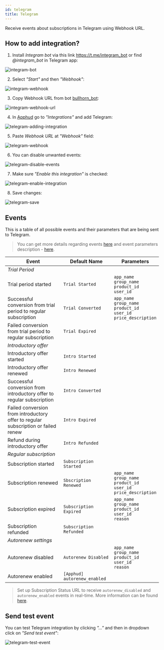 ```yaml
---
id: telegram
title: Telegram
---
```


Receive events about subscriptions in Telegram using Webhook URL.

## How to add integration?

1. Install *Integram bot* via this link <a href="https://t.me/integram_bot" target="_blank">https://t.me/integram_bot</a> or find *@integram_bot* in Telegram app:

![integram-bot](assets/integram-bot.png)

2. Select *"Start"* and then *"Webhook"*:

![integram-webhook](assets/integram-webhook.png)

3. Copy Webhook URL from bot <a href="https://t.me/bullhorn_bot" target="_blank">bullhorn_bot</a>:

![integram-webhook-url](assets/integram-webhook-url.png)

4. In <a href="https://app.apphud.com/" target="_blank">Apphud</a> go to *"Integrations"* and add Telegram:

![telegram-adding-integration](assets/telegram-adding-integration.png)

5. Paste *Webhook URL* at *"Webhook"* field:

![telegram-webhook](assets/telegram-webhook.png)

6. You can disable unwanted events:

![telegram-disable-events](assets/telegram-disable-events.png)

7. Make sure *"Enable this integration"* is checked:

![telegram-enable-integration](assets/telegram-enable-integration.png)

8. Save changes:

![telegram-save](assets/telegram-save.png)

## Events

This is a table of all possible events and their parameters that are being sent to Telegram.

> You can get more details regarding events [here](events.md) and event parameters description - [here](integrations.md).

| Event                                                        | Default Name                 | Parameters                                                   |
| ------------------------------------------------------------ | ---------------------------- | ------------------------------------------------------------ |
| *Trial Period*                                               |                              |                                                              |
| Trial period started                                         | `Trial Started`              | `app_name`<br>`group_name`<br>`product_id`<br>`user_id`      |
| Successful conversion from trial period to regular subscription | `Trial Converted`            | `app_name`<br/>`group_name`<br/>`product_id`<br/>`user_id`<br>`price_description` |
| Failed conversion from trial period to regular subscription  | `Trial Expired`              |                                                              |
| *Introductory offer*                                         |                              |                                                              |
| Introductory offer started                                   | `Intro Started`              |                                                              |
| Introductory offer renewed                                   | `Intro Renewed`              |                                                              |
| Successful conversion from introductory offer to regular subscription | `Intro Converted`            |                                                              |
| Failed conversion from introductory offer to regular subscription or failed renew | `Intro Expired`              |                                                              |
| Refund during introductory offer                             | `Intro Refunded`             |                                                              |
| *Regular subscription*                                       |                              |                                                              |
| Subscription started                                         | `Subscription Started`       |                                                              |
| Subscription renewed                                         | `Sbscription Renewed`        | `app_name`<br/>`group_name`<br/>`product_id`<br/>`user_id`<br/>`price_description` |
| Subscription expired                                         | `Subscription Expired`       | `app_name`<br/>`group_name`<br/>`product_id`<br/>`user_id`<br/>`reason` |
| Subscription refunded                                        | `Subscription Refunded`      |                                                              |
| *Autorenew settings*                                         |                              |                                                              |
| Autorenew disabled                                           | `Autorenew Disabled`         | `app_name`<br/>`group_name`<br/>`product_id`<br/>`user_id`<br/>`reason` |
| Autorenew enabled                                            | `[Apphud] autorenew_enabled` |                                                              |

> Set up Subscription Status URL to receive `autorenew_disabled` and `autorenew_enabled` events in real-time. More information can be found [here](creating-app.md#subscription-status-url).

## Send test event

You can test Telegram integration by clicking *"…"* and then in dropdown click on *"Send test event"*:

![telegram-test-event](assets/telegram-test-event.png)